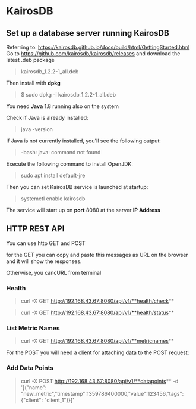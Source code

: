 # KairosDB

## Set up a database server running KairosDB
Referring to:
https://kairosdb.github.io/docs/build/html/GettingStarted.html
Go to
https://github.com/kairosdb/kairosdb/releases
and download the latest .deb package
> kairosdb_1.2.2-1_all.deb 

Then install with **dpkg**
> $ sudo dpkg -i kairosdb_1.2.2-1_all.deb



You need **Java** 1.8 running also on the system

Check if Java is already installed:
> java -version

If Java is not currently installed, you'll see the following output:
> -bash: java: command not found

Execute the following command to install OpenJDK:
> sudo apt install default-jre


Then you can set KairosDB service is launched at startup:
> systemctl enable kairosdb

The service will start up on **port** 8080 at the server **IP Address**


## HTTP REST API

You can use http GET and POST 

for the GET you can copy and paste this messages as URL on the browser and it will show the responses.

Otherwise, you cancURL from terminal

### Health
> curl -X GET http://192.168.43.67:8080/api/v1/**health/check**

> curl -X GET http://192.168.43.67:8080/api/v1/**health/status**

### List Metric Names
> curl -X GET http://192.168.43.67:8080/api/v1/**metricnames**



For the POST you will need a client for attaching data to the POST request:


### Add Data Points
> curl -X POST http://192.168.43.67:8080/api/v1/**datapoints** -d '[{"name": "new_metric","timestamp":1359786400000,"value":123456,"tags": {"client": "client_1"}}]'



## 
